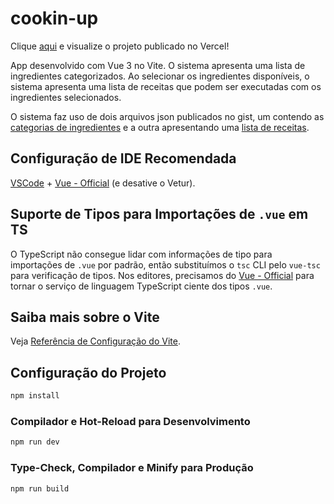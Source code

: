 # cookin-up

Clique [aqui](https://cookin-up-five.vercel.app/) e visualize o projeto publicado no Vercel!

App desenvolvido com Vue 3 no Vite. O sistema apresenta uma lista de ingredientes categorizados. Ao selecionar os ingredientes disponíveis, o sistema apresenta uma lista de receitas que podem ser executadas com os ingredientes selecionados.

O sistema faz uso de dois arquivos json publicados no gist, um contendo as [categorias de ingredientes](https://gist.githubusercontent.com/eanicomaco/a05a10efe349b95663356fd17e0b9361/raw/29f8ad3dde6746c563481b9ee3ad99adf409df4e/categorias.json) e a outra apresentando uma [lista de receitas](https://gist.githubusercontent.com/eanicomaco/29dcaf960adfdfa4d740d94e774dc22e/raw/92656451221eeb63877fe6ef12c53622d01891d3/receitas.json).

## Configuração de IDE Recomendada

[VSCode](https://code.visualstudio.com/) + [Vue - Official](https://marketplace.visualstudio.com/items?itemName=Vue.volar) (e desative o Vetur).

## Suporte de Tipos para Importações de `.vue` em TS

O TypeScript não consegue lidar com informações de tipo para importações de `.vue` por padrão, então substituímos o `tsc` CLI pelo `vue-tsc` para verificação de tipos. Nos editores, precisamos do [Vue - Official](https://marketplace.visualstudio.com/items?itemName=Vue.volar) para tornar o serviço de linguagem TypeScript ciente dos tipos `.vue`.

## Saiba mais sobre o Vite

Veja [Referência de Configuração do Vite](https://vitejs.dev/config/).

## Configuração do Projeto

```sh
npm install
```

### Compilador e Hot-Reload para Desenvolvimento

```sh
npm run dev
```

### Type-Check, Compilador e Minify para Produção

```sh
npm run build
```